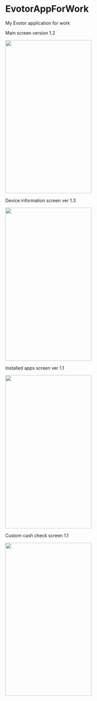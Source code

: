 # EvotorAppForWork
My Evotor application for work

Main screen version 1.2

<img src="https://pp.userapi.com/c834300/v834300561/b786e/G4Cfg3vLInY.jpg" width="270" height="480"/>

Device information screen ver 1.3

<img src="https://pp.userapi.com/c841338/v841338561/6b4ef/pPwf7KYpxAY.jpg" width="270" height="480"/>

Installed apps screen ver 1.1

<img src="https://pp.userapi.com/c824604/v824604561/b8328/v1OTtUKwFnk.jpg" width="270" height="480"/>

Custom cash check screen 1.1

<img src="https://pp.userapi.com/c841122/v841122561/6b5a8/crSK6w-hVCk.jpg" width="270" height="480"/>

